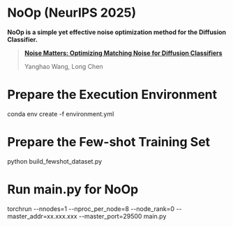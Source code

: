 # NoOp (NeurIPS 2025)

**NoOp is a simple yet effective noise optimization method for the Diffusion Classifier.** 


> [**Noise Matters: Optimizing Matching Noise for Diffusion Classifiers**](https://arxiv.org/pdf/2508.11330)
> 
> Yanghao Wang, Long Chen  

# Prepare the Execution Environment
conda env create -f environment.yml


# Prepare the Few-shot Training Set
python build_fewshot_dataset.py


# Run main.py for NoOp
torchrun --nnodes=1 --nproc_per_node=8 --node_rank=0 --master_addr=xx.xxx.xxx --master_port=29500 main.py

